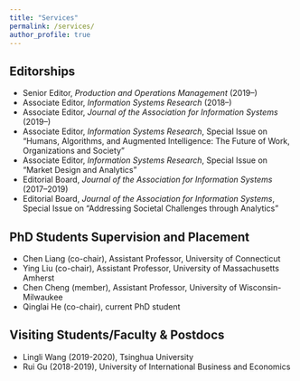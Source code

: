 ```yaml
---
title: "Services"
permalink: /services/
author_profile: true
---
```


## Editorships

- Senior Editor, *Production and Operations Management* (2019–)
- Associate Editor, *Information Systems Research* (2018–)
- Associate Editor, *Journal of the Association for Information Systems* (2019–)
- Associate Editor, *Information Systems Research*, Special Issue on “Humans, Algorithms, and Augmented Intelligence: The Future of Work, Organizations and Society”
- Associate Editor, *Information Systems Research*, Special Issue on “Market Design and Analytics”
- Editorial Board, *Journal of the Association for Information Systems* (2017–2019)
- Editorial Board, *Journal of the Association for Information Systems*, Special Issue on “Addressing Societal Challenges through Analytics”
 
<!-- <hr style="clear:both;visibility: hidden;" />   -->

## PhD Students Supervision and Placement

- Chen Liang (co-chair), Assistant Professor, University of Connecticut
- Ying Liu (co-chair), Assistant Professor, University of Massachusetts Amherst
- Chen Cheng (member), Assistant Professor, University of Wisconsin-Milwaukee
- Qinglai He (co-chair), current PhD student

## Visiting Students/Faculty & Postdocs

- Lingli Wang (2019-2020), Tsinghua University
- Rui Gu (2018-2019), University of International Business and Economics
